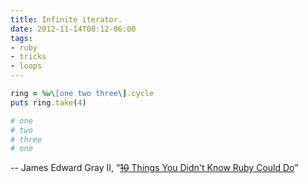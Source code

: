 ```yaml
---
title: Infinite iterator.
date: 2012-11-14T00:12-06:00
tags: 
- ruby
- tricks
- loops
---
```


```ruby
ring = %w\[one two three\].cycle
puts ring.take(4)

# one
# two
# three
# one
```

-- James Edward Gray II, &ldquo;[<s>10</s> Things You Didn't Know Ruby Could Do](https://speakerdeck.com/jeg2/10-things-you-didnt-know-ruby-could-do)&rdquo;

